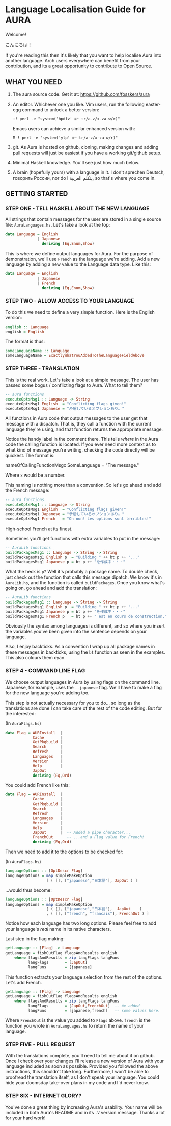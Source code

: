 Language Localisation Guide for AURA
====================================

Welcome!

こんにちは！

  If you're reading this then it's likely that you want to help localise Aura
into another language. Arch users everywhere can benefit from your
contribution, and its a great opportunity to contribute to Open Source.


## WHAT YOU NEED 
1. The aura source code. Get it at:
   https://github.com/fosskers/aura
2. An editor. Whichever one you like.
   Vim users, run the following easter-egg command to unlock a better version:

   `:! perl -e "system('hpdfv' =~ tr/a-z/x-za-w/r)"`

   Emacs users can achieve a similar enhanced version with:

   `M-! perl -e "system('ylp' =~ tr/a-z/x-za-w/r)"`

3. git. As Aura is hosted on github, cloning, making changes and adding pull
   requests will just be easiest if you have a working git/github setup.
4. Minimal Haskell knowledge. You'll see just how much below.
5. A brain (hopefully yours) with a language in it. I don't sprechen Deutsch,
   говорить России, nor do I يتكلم العربية, so that's where you come in.


## GETTING STARTED
### STEP ONE - TELL HASKELL ABOUT THE NEW LANGUAGE 

  All strings that contain messages for the user are stored in a single
source file: `AuraLanguages.hs`. Let's take a look at the top:

```haskell
data Language = English
              | Japanese
                deriving (Eq,Enum,Show)
```

  This is where we define output languages for Aura. For the purpose of
demonstration, we'll use `French` as the language we're adding.
Add a new language by adding a new value to the Language data type.
Like this:

```haskell
data Language = English
              | Japanese
              | French
                deriving (Eq,Enum,Show)
```

###  STEP TWO - ALLOW ACCESS TO YOUR LANGUAGE

  To do this we need to define a very simple function.
Here is the English version:

```haskell
english :: Language
english = English
```

  The format is thus:

```haskell
someLanguageName :: Language
someLanguageName = ExactlyWhatYouAddedToTheLanguageFieldAbove
```

### STEP THREE - TRANSLATION

  This is the real work. Let's take a look at a simple message. 
The user has passed some bogus / conflicting flags to Aura. 
What to tell them?

```haskell
-- aura functions
executeOptsMsg1 :: Language -> String
executeOptsMsg1 English  = "Conflicting flags given!"
executeOptsMsg1 Japanese = "矛盾しているオプションあり。"
```

  All functions in Aura code that output messages to the user get that
message with a dispatch. That is, they call a function with the current
language they're using, and that function returns the appropriate message.

  Notice the handy label in the comment there. This tells _where_ in the Aura
code the calling function is located. If you ever need more context as to 
what kind of message you're writing, checking the code directly will be
quickest. The format is:

nameOfCallingFunctionMsgx SomeLanguage = "The message."

  Where `x` would be a number. 
  
  This naming is nothing more than a convention. 
  So let's go ahead and add the French message:

```haskell
-- aura functions
executeOptsMsg1 :: Language -> String
executeOptsMsg1 English  = "Conflicting flags given!"
executeOptsMsg1 Japanese = "矛盾しているオプションあり。"
executeOptsMsg1 French   = "Oh non! Les options sont terribles!"
```

  High-school French at its finest.

  Sometimes you'll get functions with extra variables to put in the message:

```haskell
-- AuraLib functions
buildPackagesMsg1 :: Language -> String -> String
buildPackagesMsg1 English p  = "Building " ++ bt p ++ "..."
buildPackagesMsg1 Japanese p = bt p ++ "を作成中・・・"
```

  What the heck is `p`? Well it's probably a package name.
To double check, just check out the function that calls this message dipatch.
We know it's in `AuraLib.hs`, and the function is called `buildPackages`.
Once you know what's going on, go ahead and add the translation:

```haskell
-- AuraLib functions
buildPackagesMsg1 :: Language -> String -> String
buildPackagesMsg1 English p  = "Building " ++ bt p ++ "..."
buildPackagesMsg1 Japanese p = bt p ++ "を作成中・・・"
buildPackagesMsg1 French p   = bt p ++ " est en cours de construction."
```

  Obviously the syntax among languages is different, and so where you insert
the variables you've been given into the sentence depends on your language.

  Also, I enjoy backticks. As a convention I wrap up all package names in these
messages in backticks, using the `bt` function as seen in the examples.
This also colours them cyan.

### STEP 4 - COMMAND LINE FLAG

  We choose output languages in Aura by using flags on the command line.
Japanese, for example, uses the `--japanese` flag. We'll have to make a flag
for the new language you're adding too.
  
  This step is not actually necessary for you to do... so long as 
the translations are done I can take care of the rest of the code editing.
But for the interested:

(In `AuraFlags.hs`)

```haskell
data Flag = AURInstall  |
            Cache       |
            GetPkgbuild |
            Search      |
            Refresh     |
            Languages   |
            Version     |
            Help        |
            JapOut
            deriving (Eq,Ord)
```

  You could add French like this:

```haskell
data Flag = AURInstall  |
            Cache       |
            GetPkgbuild |
            Search      |
            Refresh     |
            Languages   |
            Version     |
            Help        |
            JapOut      |  -- Added a pipe character...
            FrenchOut      -- ...and a Flag value for French!
            deriving (Eq,Ord)
```

  Then we need to add it to the options to be checked for:

  (In `AuraFlags.hs`)

```haskell
languageOptions :: [OptDescr Flag]
languageOptions = map simpleMakeOption
                  [ ( [], ["japanese","日本語"], JapOut ) ]
```

  ...would thus become:

```haskell
languageOptions :: [OptDescr Flag]
languageOptions = map simpleMakeOption
                  [ ( [], ["japanese","日本語"],  JapOut    ) 
                  , ( [], ["french", "francais"], FrenchOut ) ]
```

  Notice how each language has two long options. Please feel free to
  add your language's _real_ name in its native characters.

  Last step in the flag making:

```haskell
getLanguage :: [Flag] -> Language
getLanguage = fishOutFlag flagsAndResults english
    where flagsAndResults = zip langFlags langFuns
          langFlags       = [JapOut]
          langFuns        = [japanese]
```

  This function extracts your language selection from the rest of the options.
Let's add French.

```haskell
getLanguage :: [Flag] -> Language
getLanguage = fishOutFlag flagsAndResults english
    where flagsAndResults = zip langFlags langFuns
          langFlags       = [JapOut,FrenchOut]  -- We added
          langFuns        = [japanese,french]   -- some values here.
```

  Where `FrenchOut` is the value you added to `Flags` above. `french` is
the function you wrote in `AuraLanguages.hs` to return the name of your
language. 

### STEP FIVE - PULL REQUEST

  With the translations complete, you'll need to tell me about it on github.
Once I check over your changes I'll release a new version of Aura with your
language included as soon as possible. Provided you followed the above
instructions, this shouldn't take long. Furthermore, I won't be able to
proofread the translation itself, as I don't speak your language.
You could hide your doomsday take-over plans in my code and I'd never know.

### STEP SIX - INTERNET GLORY?

  You've done a great thing by increasing Aura's usability. Your name
will be included in both Aura's README and in its `-V` version message.
Thanks a lot for your hard work!
